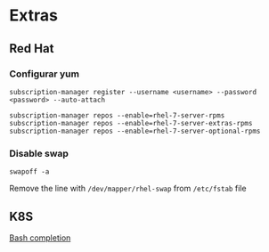 # Extras

## Red Hat

### Configurar **yum**

```
subscription-manager register --username <username> --password <password> --auto-attach

subscription-manager repos --enable=rhel-7-server-rpms
subscription-manager repos --enable=rhel-7-server-extras-rpms
subscription-manager repos --enable=rhel-7-server-optional-rpms

```

### Disable swap

```
swapoff -a
```
Remove the line with `/dev/mapper/rhel-swap` from `/etc/fstab` file

## K8S

[Bash completion](https://kubernetes.io/docs/tasks/tools/install-kubectl/)
